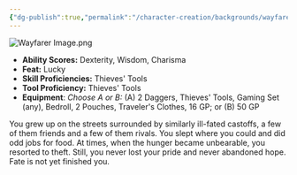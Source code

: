 ```yaml
---
{"dg-publish":true,"permalink":"/character-creation/backgrounds/wayfarer/"}
---
```


![Wayfarer Image.png](/img/user/Wayfarer%20Image.png)
- **Ability Scores:** Dexterity, Wisdom, Charisma
- **Feat:** Lucky
- **Skill Proficiencies:** Thieves' Tools
- **Tool Proficiency:** Thieves' Tools
- **Equipment**: *Choose A or B:* (A) 2 Daggers, Thieves' Tools, Gaming Set (any), Bedroll, 2 Pouches, Traveler's Clothes, 16 GP; or (B) 50 GP

You grew up on the streets surrounded by similarly ill-fated castoffs, a few of them friends and a few of them rivals. You slept where you could and did odd jobs for food. At times, when the hunger became unbearable, you resorted to theft. Still, you never lost your pride and never abandoned hope. Fate is not yet finished you.